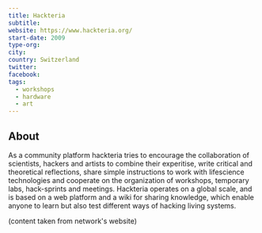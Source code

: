 ```yaml
---
title: Hackteria
subtitle:
website: https://www.hackteria.org/
start-date: 2009
type-org:
city:
country: Switzerland
twitter:
facebook:
tags:
  - workshops
  - hardware
  - art
---
```


## About
As a community platform hackteria tries to encourage the collaboration of scientists, hackers and artists to combine their experitise, write critical and theoretical reflections, share simple instructions to work with lifescience technologies and cooperate on the organization of workshops, temporary labs, hack-sprints and meetings. Hackteria operates on a global scale, and is based on a web platform and a wiki for sharing knowledge, which enable anyone to learn but also test different ways of hacking living systems.

(content taken from network's website)
